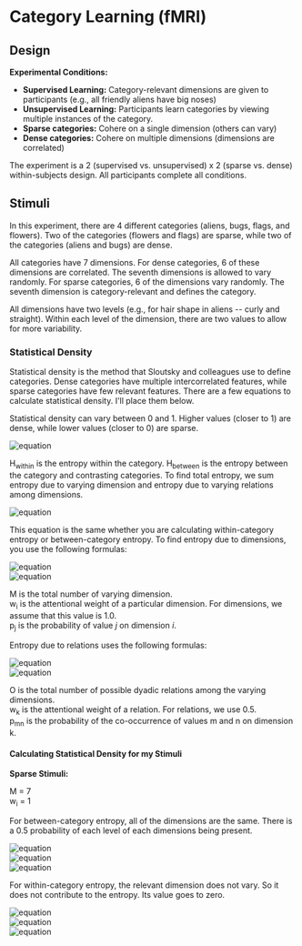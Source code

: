 # Category Learning (fMRI)

## Design

**Experimental Conditions:**  

* **Supervised Learning:** Category-relevant dimensions are given to participants (e.g., all friendly aliens have big noses)
* **Unsupervised Learning:** Participants learn categories by viewing multiple instances of the category.
* **Sparse categories:** Cohere on a single dimension (others can vary)
* **Dense categories:** Cohere on multiple dimensions (dimensions are correlated)

The experiment is a 2 (supervised vs. unsupervised) x 2 (sparse vs. dense) within-subjects design. All participants complete all conditions.

## Stimuli

In this experiment, there are 4 different categories (aliens, bugs, flags, and flowers). Two of the categories (flowers and flags) are sparse, while two of the categories (aliens and bugs) are dense.

All categories have 7 dimensions. For dense categories, 6 of these dimensions are correlated. The seventh dimensions is allowed to vary randomly. For sparse categories, 6 of the dimensions vary randomly. The seventh dimension is category-relevant and defines the category.

All dimensions have two levels (e.g., for hair shape in aliens -- curly and straight). Within each level of the dimension, there are two values to allow for more variability.

### Statistical Density

Statistical density is the method that Sloutsky and colleagues use to define categories. Dense categories have multiple intercorrelated features, while sparse categories have few relevant features. There are a few equations to calculate statistical density. I'll place them below.

Statistical density can vary between 0 and 1. Higher values (closer to 1) are dense, while lower values (closer to 0) are sparse.  

![equation](http://bit.ly/2ycl1AR)

H<sub>within</sub> is the entropy within the category.
H<sub>between</sub> is the entropy between the category and contrasting categories. To find total entropy, we sum entropy due to varying dimension and entropy due to varying relations among dimensions.

![equation](http://bit.ly/2yf9m3Y)

This equation is the same whether you are calculating within-category entropy or between-category entropy. To find entropy due to dimensions, you use the following formulas:

![equation](http://bit.ly/2ziKlCG)  
![equation](http://bit.ly/2ydYxPS)

M is the total number of varying dimension.  
w<sub>i</sub> is the attentional weight of a particular dimension. For dimensions, we assume that this value is 1.0.  
p<sub>j</sub> is the probability of value *j* on dimension *i*.

Entropy due to relations uses the following formulas:

![equation](http://bit.ly/2ycsGPs)  
![equation](http://bit.ly/2ziVjID)

O is the total number of possible dyadic relations among the varying dimensions.  
w<sub>k</sub> is the attentional weight of a relation. For relations, we use 0.5.  
p<sub>mn</sub> is the probability of the co-occurrence of values m and n on dimension k.

#### Calculating Statistical Density for my Stimuli
**Sparse Stimuli:**

M = 7  
w<sub>i</sub> = 1

For between-category entropy, all of the dimensions are the same. There is a 0.5 probability of each level of each dimensions being present. 

![equation](http://bit.ly/2geQtXZ)  
![equation](http://bit.ly/2geA0TN)  
![equation](http://bit.ly/2yeoAqa)

For within-category entropy, the relevant dimension does not vary. So it does not contribute to the entropy. Its value goes to zero.

![equation](http://bit.ly/2yedl12)  
![equation](http://bit.ly/2ydZt6I)  
![equation](http://bit.ly/2yHIhqL)


